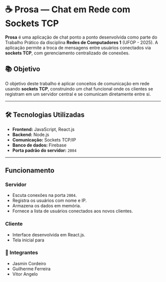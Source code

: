 # ☕ Prosa — Chat em Rede com Sockets TCP

**Prosa** é uma aplicação de chat ponto a ponto desenvolvida como parte do Trabalho Prático da disciplina **Redes de Computadores 1** (UFOP - 2025). A aplicação permite a troca de mensagens entre usuários conectados via **sockets TCP**, com gerenciamento centralizado de conexões.

## 📚 Objetivo

O objetivo deste trabalho é aplicar conceitos de comunicação em rede usando **sockets TCP**, construindo um chat funcional onde os clientes se registram em um servidor central e se comunicam diretamente entre si.

---

## 🛠️ Tecnologias Utilizadas

- **Frontend:** JavaScript, React.js
- **Backend:** Node.js
- **Comunicação:** Sockets TCP/IP
- **Banco de dados:** Firebase
- **Porta padrão do servidor:** `2004`

---

## Funcionamento

### Servidor

- Escuta conexões na porta `2004`.
- Registra os usuários com nome e IP.
- Armazena os dados em memória.
- Fornece a lista de usuários conectados aos novos clientes.

### Cliente

- Interface desenvolvida em React.js.
- Tela inicial para

### 👥 Integrantes
- Jasmin Cordeiro
- Guilherme Ferreira
- Vitor Angelo
